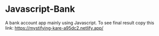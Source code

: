 # Javascript-Bank
A bank account app mainly using Javascript. To see final result copy this link: https://mystifying-kare-a95dc2.netlify.app/
